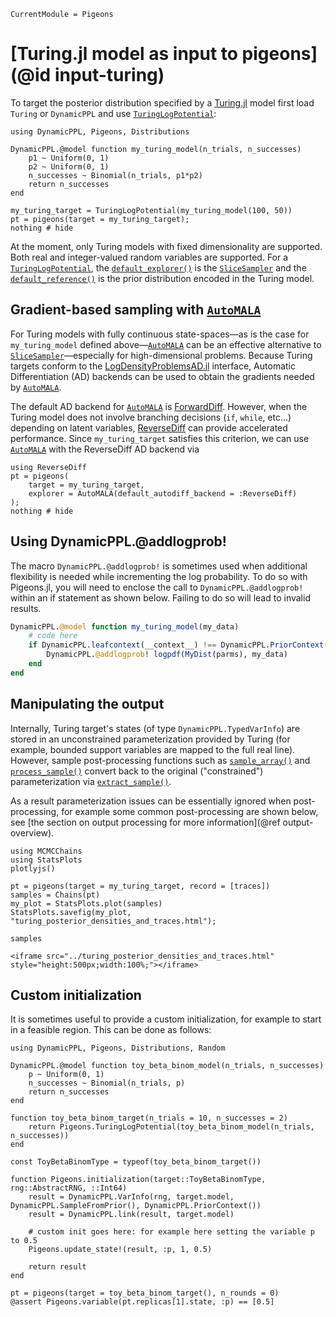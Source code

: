 ```@meta
CurrentModule = Pigeons
```

# [Turing.jl model as input to pigeons](@id input-turing)

To target the posterior distribution specified by 
a [Turing.jl](https://github.com/TuringLang/Turing.jl) model first load `Turing`
or `DynamicPPL` and use [`TuringLogPotential`](@ref):

```@example turing
using DynamicPPL, Pigeons, Distributions

DynamicPPL.@model function my_turing_model(n_trials, n_successes)
    p1 ~ Uniform(0, 1)
    p2 ~ Uniform(0, 1)
    n_successes ~ Binomial(n_trials, p1*p2)
    return n_successes
end

my_turing_target = TuringLogPotential(my_turing_model(100, 50))
pt = pigeons(target = my_turing_target);
nothing # hide
```

At the moment, only Turing models with fixed dimensionality are supported.
Both real and integer-valued random variables are supported. 
For a [`TuringLogPotential`](@ref), the [`default_explorer()`](@ref) is the [`SliceSampler`](@ref) and the [`default_reference()`](@ref) is the 
prior distribution encoded in the Turing model. 

## Gradient-based sampling with [`AutoMALA`](@ref)

For Turing models with fully continuous state-spaces—as is the case for
`my_turing_model` defined above—[`AutoMALA`](@ref) can be an effective alternative to
[`SliceSampler`](@ref)—especially for high-dimensional problems. Because Turing targets
conform to the [LogDensityProblemsAD.jl](https://github.com/tpapp/LogDensityProblemsAD.jl) 
interface, Automatic Differentiation (AD) backends can be used to obtain the gradients
needed by [`AutoMALA`](@ref).

The default AD backend for [`AutoMALA`](@ref) is [ForwardDiff](https://juliadiff.org/ForwardDiff.jl/).
However, when the Turing model does not involve branching decisions (`if`, `while`, etc...) 
depending on latent variables, [ReverseDiff](https://github.com/JuliaDiff/ReverseDiff.jl)
can provide accelerated performance. Since `my_turing_target` satisfies this criterion, we
can use [`AutoMALA`](@ref) with the ReverseDiff AD backend via

```@example turing
using ReverseDiff
pt = pigeons(
    target = my_turing_target,
    explorer = AutoMALA(default_autodiff_backend = :ReverseDiff)
);
nothing # hide
```

## Using DynamicPPL.@addlogprob!

The macro `DynamicPPL.@addlogprob!` is sometimes used when additional flexibility is needed while incrementing the log probability. To do so with Pigeons.jl, you will need to enclose the call to `DynamicPPL.@addlogprob!` within an if statement as shown below. Failing to do so will lead to invalid results.

```julia 
DynamicPPL.@model function my_turing_model(my_data)
    # code here
    if DynamicPPL.leafcontext(__context__) !== DynamicPPL.PriorContext() 
        DynamicPPL.@addlogprob! logpdf(MyDist(parms), my_data)
    end
end
```

## Manipulating the output

Internally, Turing target's states (of type `DynamicPPL.TypedVarInfo`) are stored in an unconstrained 
parameterization provided by Turing 
(for example, bounded support variables are mapped to the full real line). 
However, sample post-processing functions such as [`sample_array()`](@ref) and [`process_sample()`](@ref) 
convert back to the original ("constrained") parameterization via [`extract_sample()`](@ref). 

As a result parameterization issues can be essentially ignored when post-processing, for example some 
common post-processing are shown below, see [the section on output processing for more information](@ref output-overview). 

```@example turing
using MCMCChains
using StatsPlots
plotlyjs()

pt = pigeons(target = my_turing_target, record = [traces])
samples = Chains(pt)
my_plot = StatsPlots.plot(samples)
StatsPlots.savefig(my_plot, "turing_posterior_densities_and_traces.html"); 

samples
```

```@raw html
<iframe src="../turing_posterior_densities_and_traces.html" style="height:500px;width:100%;"></iframe>
```

## Custom initialization

It is sometimes useful to provide a custom initialization, for example to start in a feasible region. 
This can be done as follows:

```@example custom_init
using DynamicPPL, Pigeons, Distributions, Random

DynamicPPL.@model function toy_beta_binom_model(n_trials, n_successes)
    p ~ Uniform(0, 1)
    n_successes ~ Binomial(n_trials, p)
    return n_successes
end

function toy_beta_binom_target(n_trials = 10, n_successes = 2)
    return Pigeons.TuringLogPotential(toy_beta_binom_model(n_trials, n_successes))
end

const ToyBetaBinomType = typeof(toy_beta_binom_target())

function Pigeons.initialization(target::ToyBetaBinomType, rng::AbstractRNG, ::Int64) 
    result = DynamicPPL.VarInfo(rng, target.model, DynamicPPL.SampleFromPrior(), DynamicPPL.PriorContext())
    result = DynamicPPL.link(result, target.model)

    # custom init goes here: for example here setting the variable p to 0.5
    Pigeons.update_state!(result, :p, 1, 0.5)

    return result
end

pt = pigeons(target = toy_beta_binom_target(), n_rounds = 0)
@assert Pigeons.variable(pt.replicas[1].state, :p) == [0.5]
```


